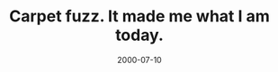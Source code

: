 ---
layout: base.njk
title : 'Carpet fuzz.  It  made me what I am today.' 
view_title : 'Carpet fuzz.  It  made me what I am today.' 
year : '2000' 
date : '2000-07-10' 
img_file : '/drawing/carpetfuzz.png' 
html_file : 'carpetfuzz' 
next_html : 'littlethings.html' 
year_order : '459' 
permalink : "title/{{html_file}}.html"
---